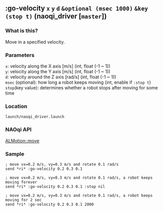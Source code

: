 ## :go-velocity `x` `y` `d` `&optional (msec 1000)` `&key (stop t)` (naoqi_driver [`master`])

### What is this?

Move in a specified velocity.  

### Parameters

`x`: velocity along the X axis [m/s] (int, float (-1 ~ 1))  
`y`: velocity along the Y axis [m/s] (int, float (-1 ~ 1))  
`d`: velocity around the Z axis [rad/s] (int, float (-1 ~ 1))  
`msec` (optional): how long a robot keeps moving (int, enable if `:stop t`)  
`stop`(key value): determines whether a robot stops after moving for some time

### Location

`launch/naoqi_driver.launch`  

### NAOqi API

[ALMotion::move](http://doc.aldebaran.com/2-5/naoqi/motion/control-walk-api.html#almotionproxy-move1)  

### Sample

```
; move vx=0.2 m/s, vy=0.3 m/s and rotate 0.1 rad/s 
send *ri* :go-velocity 0.2 0.3 0.1

; move vx=0.2 m/s, vy=0.3 m/s and rotate 0.1 rad/s, a robot keeps moving forever 
send *ri* :go-velocity 0.2 0.3 0.1 :stop nil

; move vx=0.2 m/s, vy=0.3 m/s and rotate 0.1 rad/s, a robot keeps moving for 2 sec
send *ri* :go-velocity 0.2 0.3 0.1 2000
```